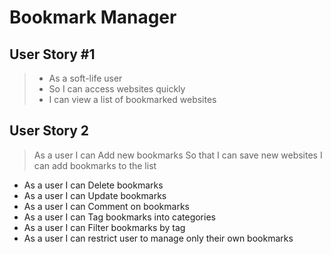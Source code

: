 # Bookmark Manager

## User Story #1
> - As a soft-life user
> - So I can access websites quickly
> - I can view a list of bookmarked websites

## User Story 2
> As a user I can Add new bookmarks
> So that I can save new websites
> I can add bookmarks to the list
- As a user I can Delete bookmarks
- As a user I can Update bookmarks
- As a user I can Comment on bookmarks
- As a user I can Tag bookmarks into categories
- As a user I can Filter bookmarks by tag
- As a user I can restrict user to manage only their own bookmarks
